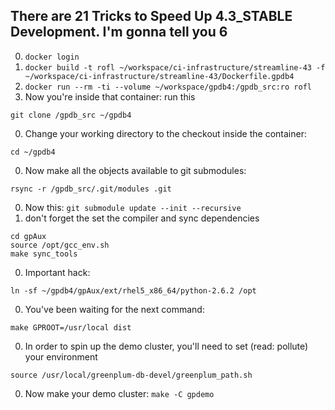 ## There are 21 Tricks to Speed Up 4.3_STABLE Development. I'm gonna tell you 6 ##

0. `docker login`
0. `docker build -t rofl ~/workspace/ci-infrastructure/streamline-43 -f ~/workspace/ci-infrastructure/streamline-43/Dockerfile.gpdb4`
0. `docker run --rm -ti --volume ~/workspace/gpdb4:/gpdb_src:ro rofl`
0. Now you're inside that container: run this
  ```
  git clone /gpdb_src ~/gpdb4
  ```
0. Change your working directory to the checkout inside the container:
  ```
  cd ~/gpdb4
  ```
0. Now make all the objects available to git submodules:
  ```
  rsync -r /gpdb_src/.git/modules .git
  ```
0. Now this: `git submodule update --init --recursive`
0. don't forget the set the compiler and sync dependencies

  ```
  cd gpAux
  source /opt/gcc_env.sh
  make sync_tools
  ```
0. Important hack:
  ```
  ln -sf ~/gpdb4/gpAux/ext/rhel5_x86_64/python-2.6.2 /opt
  ```
0. You've been waiting for the next command:
  ```
  make GPROOT=/usr/local dist
  ```
0. In order to spin up the demo cluster, you'll need to set (read: pollute) your environment
  ```
  source /usr/local/greenplum-db-devel/greenplum_path.sh
  ```
0. Now make your demo cluster: `make -C gpdemo`

